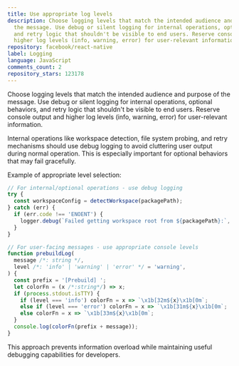 ```yaml
---
title: Use appropriate log levels
description: Choose logging levels that match the intended audience and purpose of
  the message. Use debug or silent logging for internal operations, optional behaviors,
  and retry logic that shouldn't be visible to end users. Reserve console output and
  higher log levels (info, warning, error) for user-relevant information.
repository: facebook/react-native
label: Logging
language: JavaScript
comments_count: 2
repository_stars: 123178
---
```


Choose logging levels that match the intended audience and purpose of the message. Use debug or silent logging for internal operations, optional behaviors, and retry logic that shouldn't be visible to end users. Reserve console output and higher log levels (info, warning, error) for user-relevant information.

Internal operations like workspace detection, file system probing, and retry mechanisms should use debug logging to avoid cluttering user output during normal operation. This is especially important for optional behaviors that may fail gracefully.

Example of appropriate level selection:
```javascript
// For internal/optional operations - use debug logging
try {
  const workspaceConfig = detectWorkspace(packagePath);
} catch (err) {
  if (err.code !== 'ENOENT') {
    logger.debug(`Failed getting workspace root from ${packagePath}:`, err);
  }
}

// For user-facing messages - use appropriate console levels
function prebuildLog(
  message /*: string */,
  level /*: 'info' | 'warning' | 'error' */ = 'warning',
) {
  const prefix = '[Prebuild] ';
  let colorFn = (x /*:string*/) => x;
  if (process.stdout.isTTY) {
    if (level === 'info') colorFn = x => `\x1b[32m${x}\x1b[0m`;
    else if (level === 'error') colorFn = x => `\x1b[31m${x}\x1b[0m`;
    else colorFn = x => `\x1b[33m${x}\x1b[0m`;
  }
  console.log(colorFn(prefix + message));
}
```

This approach prevents information overload while maintaining useful debugging capabilities for developers.